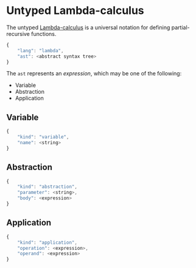 # Untyped Lambda-calculus

The untyped [Lambda-calculus](http://en.wikipedia.org/wiki/Lambda_calculus) is a universal notation for defining partial-recursive functions.

```javascript
{
    "lang": "lambda",
    "ast": <abstract syntax tree>
}
```

The `ast` represents an _expression_, which may be one of the following:

  * Variable
  * Abstraction
  * Application

## Variable

```javascript
{
    "kind": "variable",
    "name": <string>
}
```

## Abstraction

```javascript
{
    "kind": "abstraction",
    "parameter": <string>,
    "body": <expression>
}
```

## Application

```javascript
{
    "kind": "application",
    "operation": <expression>,
    "operand": <expression>
}
```
